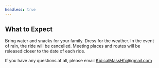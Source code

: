 ```yaml
---
headless: true
---
```


## What to Expect
Bring water and snacks for your family. Dress for the weather. In the event of rain, the ride will be cancelled. Meeting places and routes will be released closer to the date of each ride.

If you have any questions at all, please email KidicalMassHfx@gmail.com
